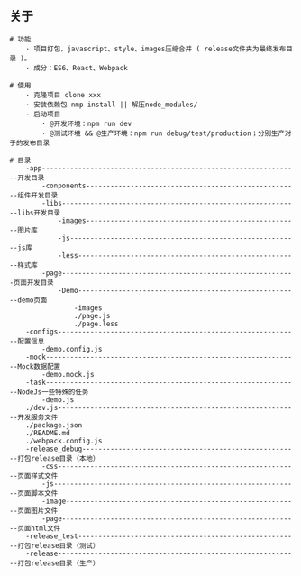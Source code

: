 ## 关于
	
	# 功能
		· 项目打包，javascript、style、images压缩合并 ( release文件夹为最终发布目录 )。
		· 成分：ES6、React、Webpack

	# 使用
		· 克隆项目 clone xxx
		· 安装依赖包 nmp install || 解压node_modules/
		· 启动项目
			· @开发环境：npm run dev
			· @测试环境 && @生产环境：npm run debug/test/production；分别生产对于的发布目录

	# 目录
		-app----------------------------------------------------------------开发目录
			-conponents-----------------------------------------------------组件开发目录
			-libs-----------------------------------------------------------libs开发目录
				-images-----------------------------------------------------图片库
				-js---------------------------------------------------------js库
				-less-------------------------------------------------------样式库
			-page----------------------------------------------------------页面开发目录
				-Demo-------------------------------------------------------demo页面
					-images
					./page.js
					./page.less
		-configs------------------------------------------------------------配置信息
			-demo.config.js
		-mock---------------------------------------------------------------Mock数据配置
			-demo.mock.js
		-task---------------------------------------------------------------NodeJs一些特殊的任务
			-demo.js
		./dev.js------------------------------------------------------------开发服务文件
		./package.json
		./README.md
		./webpack.config.js
		-release_debug------------------------------------------------------打包release目录（本地）
			-css------------------------------------------------------------页面样式文件
			-js-------------------------------------------------------------页面脚本文件
			-image----------------------------------------------------------页面图片文件
			-page-----------------------------------------------------------页面html文件
		-release_test-------------------------------------------------------打包release目录（测试）
		-release------------------------------------------------------------打包release目录（生产）
